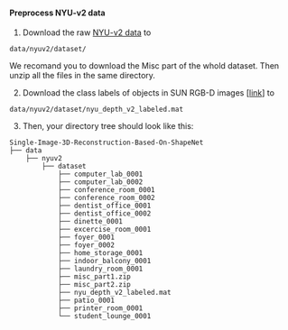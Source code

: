 #### Preprocess NYU-v2 data

1. Download the raw [NYU-v2 data](https://cs.nyu.edu/~silberman/datasets/nyu_depth_v2.html#raw_parts) to
```
data/nyuv2/dataset/
```
We recomand you to download the Misc part of the whold dataset. Then unzip all the files in the same directory.

2. Download the class labels of objects in SUN RGB-D images [[link](http://horatio.cs.nyu.edu/mit/silberman/nyu_depth_v2/nyu_depth_v2_labeled.mat)] to 
```
data/nyuv2/dataset/nyu_depth_v2_labeled.mat
```

3. Then, your directory tree should look like this:

```
Single-Image-3D-Reconstruction-Based-On-ShapeNet
├── data
    ├── nyuv2
		├── dataset
			├── computer_lab_0001
			├── computer_lab_0002
			├── conference_room_0001
			├── conference_room_0002
			├── dentist_office_0001
			├── dentist_office_0002
			├── dinette_0001
			├── excercise_room_0001
			├── foyer_0001
			├── foyer_0002
			├── home_storage_0001
			├── indoor_balcony_0001
			├── laundry_room_0001
			├── misc_part1.zip
			├── misc_part2.zip
			├── nyu_depth_v2_labeled.mat
			├── patio_0001
			├── printer_room_0001
			└── student_lounge_0001
```
